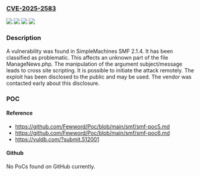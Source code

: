 ### [CVE-2025-2583](https://cve.mitre.org/cgi-bin/cvename.cgi?name=CVE-2025-2583)
![](https://img.shields.io/static/v1?label=Product&message=SMF&color=blue)
![](https://img.shields.io/static/v1?label=Version&message=%3D%202.1.4%20&color=brighgreen)
![](https://img.shields.io/static/v1?label=Vulnerability&message=Code%20Injection&color=brighgreen)
![](https://img.shields.io/static/v1?label=Vulnerability&message=Cross%20Site%20Scripting&color=brighgreen)

### Description

A vulnerability was found in SimpleMachines SMF 2.1.4. It has been classified as problematic. This affects an unknown part of the file ManageNews.php. The manipulation of the argument subject/message leads to cross site scripting. It is possible to initiate the attack remotely. The exploit has been disclosed to the public and may be used. The vendor was contacted early about this disclosure.

### POC

#### Reference
- https://github.com/Fewword/Poc/blob/main/smf/smf-poc5.md
- https://github.com/Fewword/Poc/blob/main/smf/smf-poc6.md
- https://vuldb.com/?submit.512001

#### Github
No PoCs found on GitHub currently.

